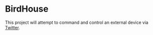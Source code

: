 # BirdHouse
This project will attempt to command and control an external device via [Twitter](https://www.twitter.com/shaolincnc).
